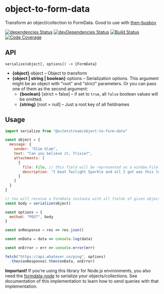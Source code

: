 # object-to-form-data

Transform an object/collection to FormData.
Good to use with [then-busboy](https://github.com/octet-stream/then-busboy)

[![dependencies Status](https://david-dm.org/octet-stream/object-to-form-data/status.svg)](https://david-dm.org/octet-stream/object-to-form-data)
[![devDependencies Status](https://david-dm.org/octet-stream/object-to-form-data/dev-status.svg)](https://david-dm.org/octet-stream/object-to-form-data?type=dev)
[![Build Status](https://travis-ci.org/octet-stream/object-to-form-data.svg?branch=master)](https://travis-ci.org/octet-stream/object-to-form-data)
[![Code Coverage](https://codecov.io/github/octet-stream/object-to-form-data/coverage.svg?branch=master)](https://codecov.io/github/octet-stream/object-to-form-data?branch=master)

## API

`serialize(object[, options]) -> {FormData}`

  * **{object}** object – Object to transform
  * **{object | string | boolean}** options – Serialization options.
    This argument might be an object with "root" and "strict" parameters.
    Or you can pass one of them as the second argument:
      + **{boolean}** [strict = false] – if set to `true`, all `false` boolean
        values will be omitted.
      + **{string}** [root = null] – Just a root key of all fieldnames

## Usage

```js
import serialize from "@octetstream/object-to-form-data"

const object = {
  message: {
    sender: "Glim Glam",
    text: "Can you believe it, Trixie?",
    attachments: [
      {
        file: File, // this field will be represented as a window.File instance
        description: "I beat Twilight Sparkle and all I got was this lousy t-shirt."
      }
    ]
  }
}

// You will receive a FormData instance with all fields of given object
const body = serialize(object)

const options = {
  method: "POST", body
}

const onResponse = res => res.json()

const onData = data => console.log(data)

const onError = err => console.error(err)

fetch("https://api.whatever.co/ping", options)
  .then(onResponse).then(onData, onError)
```

**Important!** If you're using this library for Node.js environments,
you also need the [formdata-node](https://github.com/octet-stream/form-data)
to serialize your objects/collections.
See documentation of this implementation to learn how to send queries
with that implementation.
